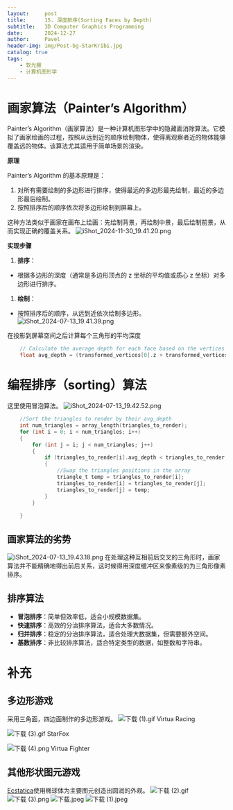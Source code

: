 ```yaml
---
layout:     post
title:      15. 深度排序(Sorting Faces by Depth)
subtitle:   3D Computer Graphics Programming
date:       2024-12-27
author:     Pavel
header-img: img/Post-bg-StarKribi.jpg
catalog: true
tags:
    - 软光栅
    - 计算机图形学
---
```


# 画家算法（Painter’s Algorithm）

Painter’s Algorithm（画家算法）是一种计算机图形学中的隐藏面消除算法。它模拟了画家绘画的过程，按照从远到近的顺序绘制物体，使得离观察者近的物体能够覆盖远的物体。该算法尤其适用于简单场景的渲染。

**原理**

Painter’s Algorithm 的基本原理是：

1. 对所有需要绘制的多边形进行排序，使得最远的多边形最先绘制，最近的多边形最后绘制。
2. 按照排序后的顺序依次将多边形绘制到屏幕上。

这种方法类似于画家在画布上绘画：先绘制背景，再绘制中景，最后绘制前景，从而实现正确的覆盖关系。
![iShot_2024-11-30_19.41.20.png](https://pavelblog-images-1333471781.cos.ap-shanghai.myqcloud.com/undefined20241227175007470.png?imageSlim)


**实现步骤**
1. **排序**：
- 根据多边形的深度（通常是多边形顶点的 z 坐标的平均值或质心 z 坐标）对多边形进行排序。
1. **绘制**：
- 按照排序后的顺序，从远到近依次绘制多边形。
![iShot_2024-07-13_19.41.39.png](https://pavelblog-images-1333471781.cos.ap-shanghai.myqcloud.com/undefined20241227175042562.png?imageSlim)


在投影到屏幕空间之后计算每个三角形的平均深度

```c
    // Calculate the average depth for each face based on the vertices after transfomation
    float avg_depth = (transformed_vertices[0].z + transformed_vertices[1].z + transformed_vertices[2].z)/3;
```

# 编程排序（sorting）算法

这里使用冒泡算法。
![iShot_2024-07-13_19.42.52.png](https://pavelblog-images-1333471781.cos.ap-shanghai.myqcloud.com/undefined20241227175109050.png?imageSlim)
```c
    //Sort the triangles to render by their avg_depth
    int num_triangles = array_length(triangles_to_render);
    for (int i = 0; i < num_triangles; i++)
    {
        for (int j = i; j < num_triangles; j++)
        {
            if (triangles_to_render[i].avg_depth < triangles_to_render[j].avg_depth)
            {
                //Swap the triangles positions in the array
                triangle_t temp = triangles_to_render[i];
                triangles_to_render[i] = triangles_to_render[j];
                triangles_to_render[j] = temp;
            }
        }
        
    }
```

## 画家算法的劣势
![iShot_2024-07-13_19.43.18.png](https://pavelblog-images-1333471781.cos.ap-shanghai.myqcloud.com/undefined20241227175143148.png?imageSlim)
在处理这种互相前后交叉的三角形时，画家算法并不能精确地得出前后关系，这时候得用深度缓冲区来像素级的为三角形像素排序。

## 排序算法

- **冒泡排序**：简单但效率低，适合小规模数据集。
- **快速排序**：高效的分治排序算法，适合大多数情况。
- **归并排序**：稳定的分治排序算法，适合处理大数据集，但需要额外空间。
- **基数排序**：非比较排序算法，适合特定类型的数据，如整数和字符串。

# 补充
## 多边形游戏
采用三角面，四边面制作的多边形游戏。
![下载 (1).gif](https://pavelblog-images-1333471781.cos.ap-shanghai.myqcloud.com/undefined20241227175212792.gif?imageSlim)
Virtua Racing

![下载 (3).gif](https://pavelblog-images-1333471781.cos.ap-shanghai.myqcloud.com/undefined20241227175245278.gif?imageSlim)
StarFox

![下载 (4).png](https://pavelblog-images-1333471781.cos.ap-shanghai.myqcloud.com/undefined20241227175317442.png?imageSlim)
Virtua Fighter

## 其他形状图元游戏

[Ecstatica](https://en.wikipedia.org/wiki/Ecstatica)使用椭球体为主要图元创造出圆润的外观。
![下载 (2).gif](https://pavelblog-images-1333471781.cos.ap-shanghai.myqcloud.com/undefined20241227175351628.gif?imageSlim)
![下载 (3).png](https://pavelblog-images-1333471781.cos.ap-shanghai.myqcloud.com/undefined20241227175402147.png?imageSlim)
![下载.jpeg](https://pavelblog-images-1333471781.cos.ap-shanghai.myqcloud.com/undefined20241227175414101.jpeg?imageSlim)
![下载 (1).jpeg](https://pavelblog-images-1333471781.cos.ap-shanghai.myqcloud.com/undefined20241227175425770.jpeg?imageSlim)
